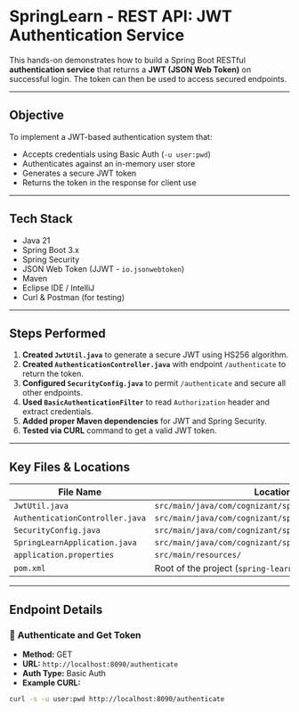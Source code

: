 # SpringLearn - REST API: JWT Authentication Service

This hands-on demonstrates how to build a Spring Boot RESTful **authentication service** that returns a **JWT (JSON Web Token)** on successful login. The token can then be used to access secured endpoints.

---

##  Objective

To implement a JWT-based authentication system that:
- Accepts credentials using Basic Auth (`-u user:pwd`)
- Authenticates against an in-memory user store
- Generates a secure JWT token
- Returns the token in the response for client use

---

##  Tech Stack

- Java 21  
- Spring Boot 3.x  
- Spring Security  
- JSON Web Token (JJWT - `io.jsonwebtoken`)  
- Maven  
- Eclipse IDE / IntelliJ  
- Curl & Postman (for testing)

---

## Steps Performed

1. **Created `JwtUtil.java`** to generate a secure JWT using HS256 algorithm.
2. **Created `AuthenticationController.java`** with endpoint `/authenticate` to return the token.
3. **Configured `SecurityConfig.java`** to permit `/authenticate` and secure all other endpoints.
4. **Used `BasicAuthenticationFilter`** to read `Authorization` header and extract credentials.
5. **Added proper Maven dependencies** for JWT and Spring Security.
6. **Tested via CURL** command to get a valid JWT token.

---

##  Key Files & Locations

| **File Name**                | **Location**                                               |
|-----------------------------|------------------------------------------------------------|
| `JwtUtil.java`              | `src/main/java/com/cognizant/spring_learn/util/`           |
| `AuthenticationController.java` | `src/main/java/com/cognizant/spring_learn/controller/`   |
| `SecurityConfig.java`       | `src/main/java/com/cognizant/spring_learn/config/`         |
| `SpringLearnApplication.java` | `src/main/java/com/cognizant/spring_learn/`              |
| `application.properties`    | `src/main/resources/`                                       |
| `pom.xml`                   | Root of the project (`spring-learn/`)                      |

---

##  Endpoint Details

### 🔐 **Authenticate and Get Token**

- **Method:** GET  
- **URL:** `http://localhost:8090/authenticate`  
- **Auth Type:** Basic Auth  
- **Example CURL:**
```bash
curl -s -u user:pwd http://localhost:8090/authenticate
